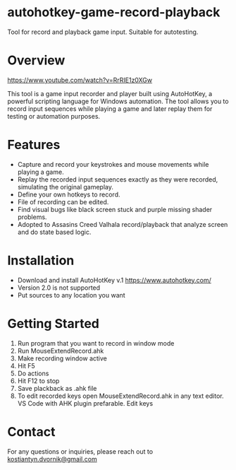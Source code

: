 # autohotkey-game-record-playback
Tool for record and playback game input. Suitable for autotesting.

# Overview
https://www.youtube.com/watch?v=RrRIE1z0XGw

This tool is a game input recorder and player built using AutoHotKey, a powerful scripting language for Windows automation. The tool allows you to record input sequences while playing a game and later replay them for testing or automation purposes.

# Features
- Capture and record your keystrokes and mouse movements while playing a game.
- Replay the recorded input sequences exactly as they were recorded, simulating the original gameplay.
- Define your own hotkeys to record.
- File of recording can be edited.
- Find visual bugs like black screen stuck and purple missing shader problems.
- Adopted to Assasins Creed Valhala record/playback that analyze screen and do state based logic.

# Installation
- Download and install AutoHotKey v.1 https://www.autohotkey.com/
- Version 2.0 is not supported
- Put sources to any location you want

# Getting Started
1. Run program that you want to record in window mode
1. Run MouseExtendRecord.ahk
1. Make recording window active
1. Hit F5
1. Do actions
1. Hit F12 to stop
1. Save plackback as .ahk file
1. To edit recorded keys open MouseExtendRecord.ahk in any text editor. VS Code with AHK plugin prefarable. Edit keys

# Contact
For any questions or inquiries, please reach out to kostiantyn.dvornik@gmail.com
